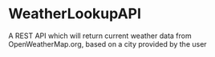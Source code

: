 # WeatherLookupAPI
A REST API which will return current weather data from OpenWeatherMap.org, based on a city provided by the user
